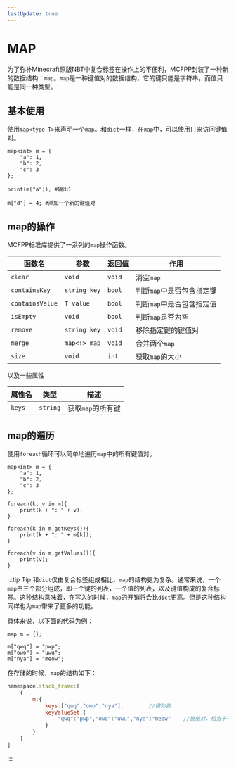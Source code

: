 ```yaml
---
lastUpdate: true
---
```


# MAP

为了弥补Minecraft原版NBT中复合标签在操作上的不便利，MCFPP封装了一种新的数据结构：`map`。`map`是一种键值对的数据结构，它的键只能是字符串，而值只能是同一种类型。

## 基本使用

使用`map<type T>`来声明一个`map`。和`dict`一样，在`map`中，可以使用`[]`来访问键值对。

```mcfpp
map<int> m = {
    "a": 1,
    "b": 2,
    "c": 3
};

print(m["a"]); #输出1

m["d"] = 4; #添加一个新的键值对
```

## map的操作

MCFPP标准库提供了一系列的`map`操作函数。

| 函数名 | 参数 | 返回值 | 作用 |
| --- | --- | --- | --- |
| `clear` | `void` | `void` | 清空`map` |
| `containsKey` | `string key` | `bool` | 判断`map`中是否包含指定键 |
| `containsValue` | `T value` | `bool` | 判断`map`中是否包含指定值 |
| `isEmpty` | `void` | `bool` | 判断`map`是否为空 |
| `remove` | `string key` | `void` | 移除指定键的键值对 |
| `merge` | `map<T> map` | `void` | 合并两个`map` |
| `size` | `void` | `int` | 获取`map`的大小 |

以及一些属性

| 属性名 | 类型 | 描述| 
| --- | --- | --- |
| `keys`| `string`| 获取`map`的所有键|

## map的遍历<Badge type="tip" text="未来特性" />

使用`foreach`循环可以简单地遍历`map`中的所有键值对。

```mcfpp
map<int> m = {
    "a": 1,
    "b": 2,
    "c": 3
};

foreach(k, v in m){
    print(k + ": " + v);
}

foreach(k in m.getKeys()){
    print(k + ": " + m[k]);
}

foreach(v in m.getValues()){
    print(v);
}
```

:::tip Tip
和`dict`仅由复合标签组成相比，`map`的结构更为复杂。通常来说，一个`map`由三个部分组成，即一个键的列表，一个值的列表，以及键值构成的复合标签。这种结构意味着，在写入的时候，`map`的开销将会比`dict`更高。但是这种结构同样也为`map`带来了更多的功能。

具体来说，以下面的代码为例：

```mcfpp
map m = {};

m["qwq"] = "pwp";
m["owo"] = "uwu";
m["nya"] = "meow";
```

在存储的时候，`map`的结构如下：

```js
namespace.stack_frame:[
    {
        m:{
            keys:["qwq","owo","nya"],        //键列表
            keyValueSet:{
                "qwq":"pwp","owo":"uwu","nya":"meow"    //键值对，相当于一个dict
            }    
        }
    }
]
```

:::
